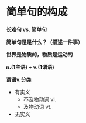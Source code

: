 # 简单句的构成

**长难句 vs. 简单句**

**简单句是是什么？（描述一件事）**

**世界是物质的，物质是运动的**

**n.(1主语) + v.(1谓语)**

**谓语v.分类**
* 有实义
  * 不及物动词 vi.
  * 及物动词 vt.
* 无实义

